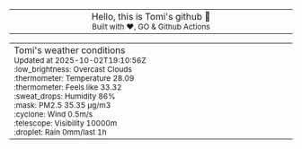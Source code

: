 
<div align="center">
<table>
<tbody>
<td align="center">
<img width="2000" height="0"><br>
Hello, this is Tomi's github 👋<br>
<sup>Built with ❤️, GO & Github Actions</sup><br>
<img width="2000" height="0">
</td>
</tbody>
</table>
</div>
<table>
<tbody>
<td align="left">
<img width="2000" height="0"><br>
Tomi's weather conditions<br>
<sup>Updated at 2025-10-02T19:10:56Z</sup><br>
<sup>:low_brightness: Overcast Clouds</sup><br>
<sup>:thermometer: Temperature 28.09 </sup><br>
<sup>:thermometer: Feels like 33.32</sup><br>
<sup>:sweat_drops: Humidity 86%</sup><br>
<sup>:mask: PM2.5 35.35 μg/m3</sup><br>
<sup>:cyclone: Wind 0.5m/s </sup><br>
<sup>:telescope: Visibility 10000m </sup><br>
<sup>:droplet: Rain 0mm/last 1h </sup><br>
<img width="2000" height="0">
</td>
<td align="left">
<img width="2000" height="0"><br>
<br>
<img width="2000" height="0">
</td>
</tbody>
</table>
</div>
    
